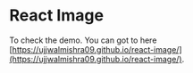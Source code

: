 # React Image

To check the demo. You can got to here [https://ujjwalmishra09.github.io/react-image/](https://ujjwalmishra09.github.io/react-image/).
